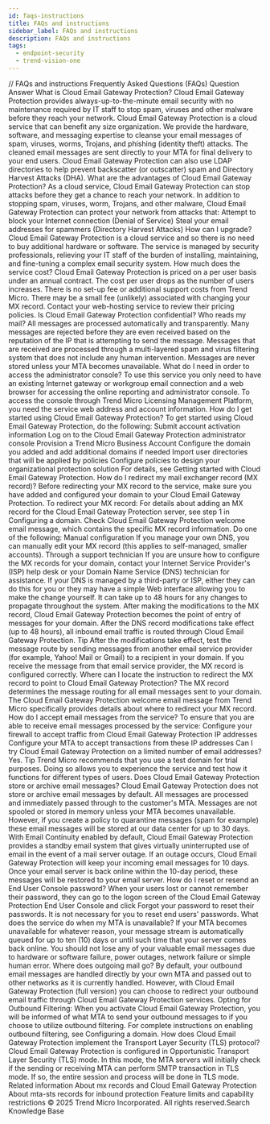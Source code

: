 ```yaml
---
id: faqs-instructions
title: FAQs and instructions
sidebar_label: FAQs and instructions
description: FAQs and instructions
tags:
  - endpoint-security
  - trend-vision-one
---
```


/*<![CDATA[*/ $('#title').html($('meta[name=map-description]').attr('content')); /*]]>*/ FAQs and instructions Frequently Asked Questions (FAQs) Question Answer What is Cloud Email Gateway Protection? Cloud Email Gateway Protection provides always-up-to-the-minute email security with no maintenance required by IT staff to stop spam, viruses and other malware before they reach your network. Cloud Email Gateway Protection is a cloud service that can benefit any size organization. We provide the hardware, software, and messaging expertise to cleanse your email messages of spam, viruses, worms, Trojans, and phishing (identity theft) attacks. The cleaned email messages are sent directly to your MTA for final delivery to your end users. Cloud Email Gateway Protection can also use LDAP directories to help prevent backscatter (or outscatter) spam and Directory Harvest Attacks (DHA). What are the advantages of Cloud Email Gateway Protection? As a cloud service, Cloud Email Gateway Protection can stop attacks before they get a chance to reach your network. In addition to stopping spam, viruses, worm, Trojans, and other malware, Cloud Email Gateway Protection can protect your network from attacks that: Attempt to block your Internet connection (Denial of Service) Steal your email addresses for spammers (Directory Harvest Attacks) How can I upgrade? Cloud Email Gateway Protection is a cloud service and so there is no need to buy additional hardware or software. The service is managed by security professionals, relieving your IT staff of the burden of installing, maintaining, and fine-tuning a complex email security system. How much does the service cost? Cloud Email Gateway Protection is priced on a per user basis under an annual contract. The cost per user drops as the number of users increases. There is no set-up fee or additional support costs from Trend Micro. There may be a small fee (unlikely) associated with changing your MX record. Contact your web-hosting service to review their pricing policies. Is Cloud Email Gateway Protection confidential? Who reads my mail? All messages are processed automatically and transparently. Many messages are rejected before they are even received based on the reputation of the IP that is attempting to send the message. Messages that are received are processed through a multi-layered spam and virus filtering system that does not include any human intervention. Messages are never stored unless your MTA becomes unavailable. What do I need in order to access the administrator console? To use this service you only need to have an existing Internet gateway or workgroup email connection and a web browser for accessing the online reporting and administrator console. To access the console through Trend Micro Licensing Management Platform, you need the service web address and account information. How do I get started using Cloud Email Gateway Protection? To get started using Cloud Email Gateway Protection, do the following: Submit account activation information Log on to the Cloud Email Gateway Protection administrator console Provision a Trend Micro Business Account Configure the domain you added and add additional domains if needed Import user directories that will be applied by policies Configure policies to design your organizational protection solution For details, see Getting started with Cloud Email Gateway Protection. How do I redirect my mail exchanger record (MX record)? Before redirecting your MX record to the service, make sure you have added and configured your domain to your Cloud Email Gateway Protection. To redirect your MX record: For details about adding an MX record for the Cloud Email Gateway Protection server, see step 1 in Configuring a domain. Check Cloud Email Gateway Protection welcome email message, which contains the specific MX record information. Do one of the following: Manual configuration If you manage your own DNS, you can manually edit your MX record (this applies to self-managed, smaller accounts). Through a support technician If you are unsure how to configure the MX records for your domain, contact your Internet Service Provider's (ISP) help desk or your Domain Name Service (DNS) technician for assistance. If your DNS is managed by a third-party or ISP, either they can do this for you or they may have a simple Web interface allowing you to make the change yourself. It can take up to 48 hours for any changes to propagate throughout the system. After making the modifications to the MX record, Cloud Email Gateway Protection becomes the point of entry of messages for your domain. After the DNS record modifications take effect (up to 48 hours), all inbound email traffic is routed through Cloud Email Gateway Protection. Tip After the modifications take effect, test the message route by sending messages from another email service provider (for example, Yahoo! Mail or Gmail) to a recipient in your domain. If you receive the message from that email service provider, the MX record is configured correctly. Where can I locate the instruction to redirect the MX record to point to Cloud Email Gateway Protection? The MX record determines the message routing for all email messages sent to your domain. The Cloud Email Gateway Protection welcome email message from Trend Micro specifically provides details about where to redirect your MX record. How do I accept email messages from the service? To ensure that you are able to receive email messages processed by the service: Configure your firewall to accept traffic from Cloud Email Gateway Protection IP addresses Configure your MTA to accept transactions from these IP addresses Can I try Cloud Email Gateway Protection on a limited number of email addresses? Yes. Tip Trend Micro recommends that you use a test domain for trial purposes. Doing so allows you to experience the service and test how it functions for different types of users. Does Cloud Email Gateway Protection store or archive email messages? Cloud Email Gateway Protection does not store or archive email messages by default. All messages are processed and immediately passed through to the customer's MTA. Messages are not spooled or stored in memory unless your MTA becomes unavailable. However, if you create a policy to quarantine messages (spam for example) these email messages will be stored at our data center for up to 30 days. With Email Continuity enabled by default, Cloud Email Gateway Protection provides a standby email system that gives virtually uninterrupted use of email in the event of a mail server outage. If an outage occurs, Cloud Email Gateway Protection will keep your incoming email messages for 10 days. Once your email server is back online within the 10-day period, these messages will be restored to your email server. How do I reset or resend an End User Console password? When your users lost or cannot remember their password, they can go to the logon screen of the Cloud Email Gateway Protection End User Console and click Forgot your password to reset their passwords. It is not necessary for you to reset end users' passwords. What does the service do when my MTA is unavailable? If your MTA becomes unavailable for whatever reason, your message stream is automatically queued for up to ten (10) days or until such time that your server comes back online. You should not lose any of your valuable email messages due to hardware or software failure, power outages, network failure or simple human error. Where does outgoing mail go? By default, your outbound email messages are handled directly by your own MTA and passed out to other networks as it is currently handled. However, with Cloud Email Gateway Protection (full version) you can choose to redirect your outbound email traffic through Cloud Email Gateway Protection services. Opting for Outbound Filtering: When you activate Cloud Email Gateway Protection, you will be informed of what MTA to send your outbound messages to if you choose to utilize outbound filtering. For complete instructions on enabling outbound filtering, see Configuring a domain. How does Cloud Email Gateway Protection implement the Transport Layer Security (TLS) protocol? Cloud Email Gateway Protection is configured in Opportunistic Transport Layer Security (TLS) mode. In this mode, the MTA servers will initially check if the sending or receiving MTA can perform SMTP transaction in TLS mode. If so, the entire session and process will be done in TLS mode. Related information About mx records and Cloud Email Gateway Protection About mta-sts records for inbound protection Feature limits and capability restrictions © 2025 Trend Micro Incorporated. All rights reserved.Search Knowledge Base